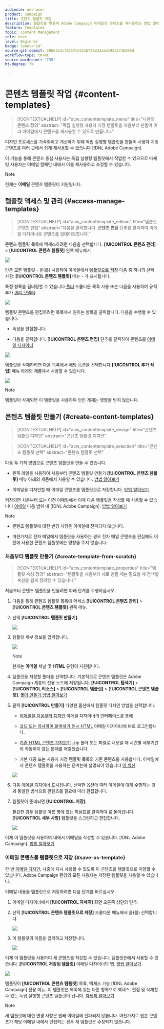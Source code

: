 ```yaml
---
audience: end-user
product: campaign
title: 콘텐츠 템플릿 작업
description: 템플릿을 만들어 Adobe Campaign 이메일의 콘텐츠를 재사용하는 방법 알아보기
feature: Templates
topic: Content Management
role: User
level: Beginner
badge: label="LA"
source-git-commit: 28b6253cfd257c5522b728222aadc92a1736200d
workflow-type: tm+mt
source-wordcount: '739'
ht-degree: 7%

---
```


# 콘텐츠 템플릿 작업 {#content-templates}

>[!CONTEXTUALHELP]
>id="acw_contenttemplate_menu"
>title="나만의 콘텐츠 정의"
>abstract="독립 실행형 사용자 지정 템플릿을 처음부터 만들어 여러 이메일에서 콘텐츠를 재사용할 수 있도록 만듭니다."

디자인 프로세스를 가속화하고 개선하기 위해 독립 실행형 템플릿을 만들어 사용자 지정 콘텐츠를 여러 곳에서 쉽게 재사용할 수 있습니다 [!DNL Adobe Campaign].

이 기능을 통해 콘텐츠 중심 사용자는 독립 실행형 템플릿에서 작업할 수 있으므로 마케팅 사용자는 이메일 캠페인 내에서 이를 재사용하고 조정할 수 있습니다.

>[!NOTE]
>
>현재는 **이메일** 콘텐츠 템플릿이 지원됩니다.

## 템플릿 액세스 및 관리 {#access-manage-templates}

>[!CONTEXTUALHELP]
>id="acw_contenttemplate_edition"
>title="템플릿 콘텐츠 편집"
>abstract="다음을 클릭합니다. **콘텐츠 편집** 단추를 클릭하여 이메일 디자이너로 콘텐츠를 업데이트합니다."

콘텐츠 템플릿 목록에 액세스하려면 다음을 선택합니다. **[!UICONTROL 콘텐츠 관리]** > **[!UICONTROL 콘텐츠 템플릿]** 왼쪽 메뉴에서

![](assets/content-template-list.png)

만든 모든 템플릿 - 을(를) 사용하여 이메일에서 [템플릿으로 저장](#save-as-template) 다음 중 하나의 선택 사항: **[!UICONTROL 콘텐츠 템플릿]** 메뉴 - 가 표시됩니다.

<!--You can sort content templates by creation or modification date. You can also choose to display only the items that you created or modified.-->

특정 항목을 필터링할 수 있습니다 [폴더](../get-started/permissions.md#folders) 드롭다운 목록 사용 또는 다음을 사용하여 규칙 추가 [쿼리 모델러](../query/query-modeler-overview.md).

![](assets/content-template-list-filters.png)

템플릿 콘텐츠를 편집하려면 목록에서 원하는 항목을 클릭합니다. 다음을 수행할 수 있습니다.

* 속성을 편집합니다.

* 다음을 클릭합니다. **[!UICONTROL 콘텐츠 편집]** 단추를 클릭하여 콘텐츠를 [이메일 디자이너](get-started-email-designer.md).

![](assets/content-template-edition.png)

템플릿을 삭제하려면 다음 목록에서 해당 옵션을 선택합니다 **[!UICONTROL 추가 작업]** 메뉴 아래의 제품에서 사용할 수 있습니다.

![](assets/content-template-list-delete.png)

>[!NOTE]
>
>템플릿이 삭제되면 이 템플릿을 사용하여 만든 게재는 영향을 받지 않습니다.

## 콘텐츠 템플릿 만들기 {#create-content-templates}

>[!CONTEXTUALHELP]
>id="acw_contenttemplate_design"
>title="콘텐츠 템플릿 디자인"
>abstract="콘텐츠 템플릿 디자인"

>[!CONTEXTUALHELP]
>id="acw_contenttemplate_selection"
>title="콘텐츠 템플릿 선택"
>abstract="콘텐츠 템플릿 선택"

다음 두 가지 방법으로 콘텐츠 템플릿을 만들 수 있습니다.

* 왼쪽 레일을 사용하여 처음부터 콘텐츠 템플릿 만들기 **[!UICONTROL 콘텐츠 템플릿]** 메뉴 아래의 제품에서 사용할 수 있습니다. [방법 알아보기](#create-template-from-scratch)

* 이메일을 디자인할 때 이메일 콘텐츠를 템플릿으로 저장합니다. [방법 알아보기](#save-as-template)

저장되면 처음부터 또는 이전 이메일에서 이제 다음 템플릿을 작성할 때 사용할 수 있습니다 [이메일](../email/create-email.md) 다음 범위 내 [!DNL Adobe Campaign]. [방법 알아보기](use-email-templates.md)

>[!NOTE]
>
>* 콘텐츠 템플릿에 대한 변경 사항은 이메일에 전파되지 않습니다.
>
>* 마찬가지로 전자 메일에서 템플릿을 사용하는 경우 전자 메일 콘텐츠를 편집해도 이전에 사용한 콘텐츠 템플릿에는 영향을 주지 않습니다.

### 처음부터 템플릿 만들기 {#create-template-from-scratch}

>[!CONTEXTUALHELP]
>id="acw_contenttemplate_properties"
>title="템플릿 속성 정의"
>abstract="템플릿을 처음부터 새로 만들 때는 필요할 때 검색할 속성을 쉽게 정의할 수 있습니다."

처음부터 콘텐츠 템플릿을 만들려면 아래 단계를 수행하십시오.

1. 다음을 통해 콘텐츠 템플릿 목록에 액세스 **[!UICONTROL 콘텐츠 관리]** > **[!UICONTROL 콘텐츠 템플릿]** 왼쪽 메뉴.

1. 선택 **[!UICONTROL 템플릿 만들기]**.

   ![](assets/content-template-create.png)

1. 템플릿 세부 정보를 입력합니다.

   ![](assets/content-template-details.png)

   >[!NOTE]
   >
   >현재는 **이메일** 채널 및 **HTML** 유형이 지원됩니다.

1. 템플릿을 저장할 폴더를 선택합니다. 기본적으로 콘텐츠 템플릿은 Adobe Campaign 계층의 전용 노드에 저장됩니다. **[!UICONTROL 탐색기]** > **[!UICONTROL 리소스]** > **[!UICONTROL 템플릿]** > **[!UICONTROL 콘텐츠 템플릿]**. [폴더 만들기 방법 알아보기](../get-started/permissions.md#folders)

1. 클릭 **[!UICONTROL 만들기]** 다양한 옵션에서 템플릿 디자인 방법을 선택합니다.

   * [이메일을 처음부터 디자인](create-email-content.md) 이메일 디자이너의 인터페이스를 통해

   * [코드 또는 복사하여 붙여넣기 원시 HTML](code-content.md) 이메일 디자이너에 바로 로그인합니다.

   * [기존 HTML 콘텐츠 가져오기](existing-content.md) .zip 폴더 또는 파일로 내보낼 때 시간별 세부기간이 작동하지 않는 문제를 해결했습니다.

   * 기본 제공 또는 사용자 지정 템플릿 목록의 기존 콘텐츠를 사용합니다. 이메일에서 콘텐츠 템플릿을 사용하는 단계는에 설명되어 있습니다 [이 섹션](use-email-templates.md).

   ![](assets/email_designer-templates.png)

1. 다음 [이메일 디자이너](get-started-email-designer.md) 표시됩니다. 선택한 옵션에 따라 이메일에 대해 수행하는 것과 동일한 방식으로 콘텐츠를 필요에 따라 편집합니다.

   <!--You can test your content if needed. [Learn how](#test-template)-->

1. 템플릿이 준비되면 **[!UICONTROL 저장]**.

   필요한 경우 템플릿 이름 옆에 있는 화살표를 클릭하여 로 돌아갑니다. **[!UICONTROL 세부 사항]** 템플릿을 스크린하고 편집합니다.

   ![](assets/content-template-save-back.png)

이제 이 템플릿을 사용하여 내에서 이메일을 작성할 수 있습니다. [!DNL Adobe Campaign]. [방법 알아보기](use-email-templates.md)

### 이메일 콘텐츠를 템플릿으로 저장 {#save-as-template}

한 번 [이메일 디자인](create-email-content.md), 나중에 다시 사용할 수 있도록 이 콘텐츠를 템플릿으로 저장할 수 있습니다. Adobe Campaign 환경의 모든 사용자는 저장된 템플릿을 사용할 수 있습니다.

이메일 내용을 템플릿으로 저장하려면 다음 단계를 따르십시오.

1. 이메일 디자이너에서 **[!UICONTROL 자세히]** 화면 오른쪽 상단의 단추.

1. 선택 **[!UICONTROL 콘텐츠 템플릿으로 저장]** 드롭다운 메뉴에서 을(를) 선택합니다.

   ![](assets/email_designer-save-template.png)

1. 이 템플릿의 이름을 입력하고 저장합니다.

   ![](assets/email_designer-template-name.png)

이제 이 템플릿을 사용하여 새 콘텐츠를 작성할 수 있습니다. 템플릿은에서 사용할 수 있습니다. **[!UICONTROL 저장된 템플릿]** 이메일 디자이너의 탭. [방법 알아보기](use-email-templates.md)

![](assets/email_designer-saved-template.png)

템플릿이 **[!UICONTROL 콘텐츠 템플릿]** 목록, 액세스 가능 [!DNL Adobe Campaign] 전용 메뉴. 이 템플릿은 목록에 있는 다른 항목으로 액세스, 편집 및 삭제할 수 있는 독립 실행형 콘텐츠 템플릿이 됩니다. [자세히 알아보기](#access-manage-templates)

>[!NOTE]
>
>새 템플릿에 대한 변경 사항은 원래 이메일에 전파되지 않습니다. 마찬가지로 원본 콘텐츠가 해당 이메일 내에서 편집되는 경우 새 템플릿은 수정되지 않습니다.

<!--
Test your content template {#test-template}

You can test the rendering of any email content template, whether created from scratch or from an email. To do so, follow the steps below.

1. Access the content template list through the **[!UICONTROL Content Management]** > **[!UICONTROL Content Templates]** menu and select any template.

1. Click **[!UICONTROL Edit content]** from the **[!UICONTROL Template properties]**.

1. Click **[!UICONTROL Simulate Content]** and select a test profile to check your email rendering. You can choose the desktop or mobile view. [Learn more](../content-management/preview-test.md)

    ![](../email/assets/content-template-stimulate.png)

1. You can send a proof to test your content and have it approved by some internal users before using it in a journey or a campaign.

    * To do so, click the **[!UICONTROL Send proof]** button and follow the steps described in [this section](../content-management/proofs.md).
    
    * Before sending the proof, you must select the [email surface](../configuration/channel-surfaces.md) that will be used to test your content.

        ![](../email/assets/content-template-stimulate-proof-surface.png)

>[!CAUTION]
>
>Currently tracking is not supported when testing email content templates, meaning that tracking events, UTM parameters and landing page links will not be effective in the proofs that are being sent from a template. To test tracking, [use the content template](
use-email-templates.md) in an email and [send a proof](../content-management/preview-test.md#send-proofs).-->


